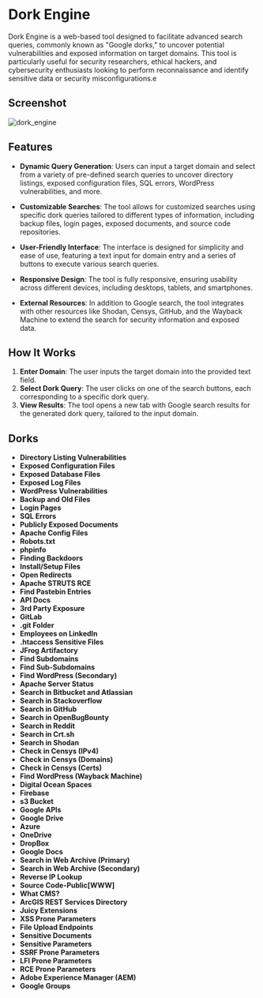 # Dork Engine

Dork Engine is a web-based tool designed to facilitate advanced search queries, commonly known as "Google dorks," to uncover potential vulnerabilities and exposed information on target domains. This tool is particularly useful for security researchers, ethical hackers, and cybersecurity enthusiasts looking to perform reconnaissance and identify sensitive data or security misconfigurations.e

## Screenshot

![dork_engine](https://github.com/user-attachments/assets/bda62d4a-a44e-43a0-adb7-e90e22d43619)

## Features

- **Dynamic Query Generation**: Users can input a target domain and select from a variety of pre-defined search queries to uncover directory listings, exposed configuration files, SQL errors, WordPress vulnerabilities, and more.

- **Customizable Searches**: The tool allows for customized searches using specific dork queries tailored to different types of information, including backup files, login pages, exposed documents, and source code repositories.

- **User-Friendly Interface**: The interface is designed for simplicity and ease of use, featuring a text input for domain entry and a series of buttons to execute various search queries.

- **Responsive Design**: The tool is fully responsive, ensuring usability across different devices, including desktops, tablets, and smartphones.

- **External Resources**: In addition to Google search, the tool integrates with other resources like Shodan, Censys, GitHub, and the Wayback Machine to extend the search for security information and exposed data.

## How It Works

1. **Enter Domain**: The user inputs the target domain into the provided text field.
2. **Select Dork Query**: The user clicks on one of the search buttons, each corresponding to a specific dork query.
3. **View Results**: The tool opens a new tab with Google search results for the generated dork query, tailored to the input domain.

## Dorks

- **Directory Listing Vulnerabilities**
- **Exposed Configuration Files**
- **Exposed Database Files**
- **Exposed Log Files**
- **WordPress Vulnerabilities**
- **Backup and Old Files**
- **Login Pages**
- **SQL Errors**
- **Publicly Exposed Documents**
- **Apache Config Files**
- **Robots.txt**
- **phpinfo**
- **Finding Backdoors**
- **Install/Setup Files**
- **Open Redirects**
- **Apache STRUTS RCE**
- **Find Pastebin Entries**
- **API Docs**
- **3rd Party Exposure**
- **GitLab**
- **.git Folder**
- **Employees on LinkedIn**
- **.htaccess Sensitive Files**
- **JFrog Artifactory**
- **Find Subdomains**
- **Find Sub-Subdomains**
- **Find WordPress (Secondary)**
- **Apache Server Status**
- **Search in Bitbucket and Atlassian**
- **Search in Stackoverflow**
- **Search in GitHub**
- **Search in OpenBugBounty**
- **Search in Reddit**
- **Search in Crt.sh**
- **Search in Shodan**
- **Check in Censys (IPv4)**
- **Check in Censys (Domains)**
- **Check in Censys (Certs)**
- **Find WordPress (Wayback Machine)**
- **Digital Ocean Spaces**
- **Firebase**
- **s3 Bucket**
- **Google APIs**
- **Google Drive**
- **Azure**
- **OneDrive**
- **DropBox**
- **Google Docs**
- **Search in Web Archive (Primary)**
- **Search in Web Archive (Secondary)**
- **Reverse IP Lookup**
- **Source Code-Public[WWW]**
- **What CMS?**
- **ArcGIS REST Services Directory**
- **Juicy Extensions**
- **XSS Prone Parameters**
- **File Upload Endpoints**
- **Sensitive Documents**
- **Sensitive Parameters**
- **SSRF Prone Parameters**
- **LFI Prone Parameters**
- **RCE Prone Parameters**
- **Adobe Experience Manager (AEM)**
- **Google Groups**
